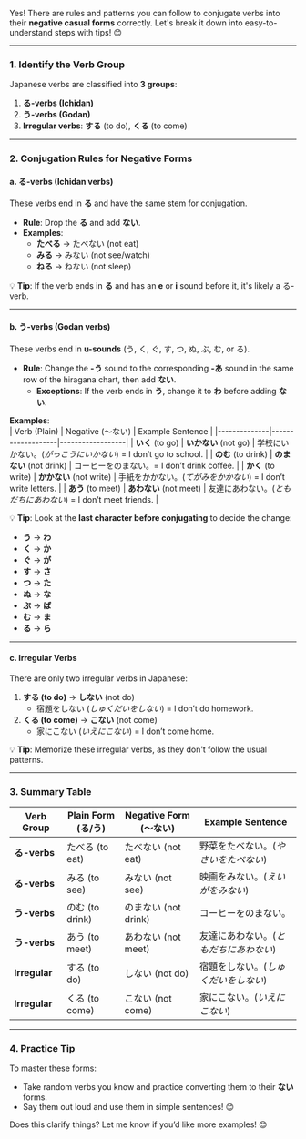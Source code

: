 Yes! There are rules and patterns you can follow to conjugate verbs into their **negative casual forms** correctly. Let's break it down into easy-to-understand steps with tips! 😊

---

### **1. Identify the Verb Group**
Japanese verbs are classified into **3 groups**:
1. **る-verbs (Ichidan)**
2. **う-verbs (Godan)**
3. **Irregular verbs**: **する** (to do), **くる** (to come)

---

### **2. Conjugation Rules for Negative Forms**

#### **a. る-verbs (Ichidan verbs)**  
These verbs end in **る** and have the same stem for conjugation.  

- **Rule**: Drop the **る** and add **ない**.  
- **Examples**:  
  - **たべる** → たべない (not eat)  
  - **みる** → みない (not see/watch)  
  - **ねる** → ねない (not sleep)  

💡 **Tip**: If the verb ends in **る** and has an **e** or **i** sound before it, it's likely a る-verb.  

---

#### **b. う-verbs (Godan verbs)**  
These verbs end in **u-sounds** (う, く, ぐ, す, つ, ぬ, ぶ, む, or る).  
 
- **Rule**: Change the **-う** sound to the corresponding **-あ** sound in the same row of the hiragana chart, then add **ない**.  
  - **Exceptions**: If the verb ends in **う**, change it to **わ** before adding **ない**.

**Examples**:  
| Verb (Plain) | Negative (〜ない) | Example Sentence |
|--------------|-------------------|------------------|
| **いく** (to go) | **いかない** (not go) | 学校にいかない。(*がっこうにいかない*) = I don’t go to school. |
| **のむ** (to drink) | **のまない** (not drink) | コーヒーをのまない。= I don’t drink coffee. |
| **かく** (to write) | **かかない** (not write) | 手紙をかかない。(*てがみをかかない*) = I don’t write letters. |
| **あう** (to meet) | **あわない** (not meet) | 友達にあわない。(*ともだちにあわない*) = I don’t meet friends. |

💡 **Tip**: Look at the **last character before conjugating** to decide the change:  
- **う** → **わ**  
- **く** → **か**  
- **ぐ** → **が**  
- **す** → **さ**  
- **つ** → **た**  
- **ぬ** → **な**  
- **ぶ** → **ば**  
- **む** → **ま**  
- **る** → **ら**  

---

#### **c. Irregular Verbs**
There are only two irregular verbs in Japanese:  
1. **する (to do)** → **しない** (not do)  
   - 宿題をしない (*しゅくだいをしない*) = I don’t do homework.  
2. **くる (to come)** → **こない** (not come)  
   - 家にこない (*いえにこない*) = I don’t come home.

💡 **Tip**: Memorize these irregular verbs, as they don't follow the usual patterns.

---

### **3. Summary Table**

| Verb Group     | Plain Form (る/う) | Negative Form (〜ない)  | Example Sentence               |
|----------------|--------------------|-------------------------|--------------------------------|
| **る-verbs**   | たべる (to eat)    | たべない (not eat)      | 野菜をたべない。(*やさいをたべない*) |
| **る-verbs**   | みる (to see)      | みない (not see)        | 映画をみない。(*えいがをみない*)   |
| **う-verbs**   | のむ (to drink)    | のまない (not drink)    | コーヒーをのまない。             |
| **う-verbs**   | あう (to meet)     | あわない (not meet)     | 友達にあわない。(*ともだちにあわない*) |
| **Irregular**  | する (to do)       | しない (not do)         | 宿題をしない。(*しゅくだいをしない*) |
| **Irregular**  | くる (to come)     | こない (not come)       | 家にこない。(*いえにこない*)       |

---

### **4. Practice Tip**
To master these forms:  
- Take random verbs you know and practice converting them to their **ない** forms.  
- Say them out loud and use them in simple sentences! 😊  

Does this clarify things? Let me know if you’d like more examples! 😊
